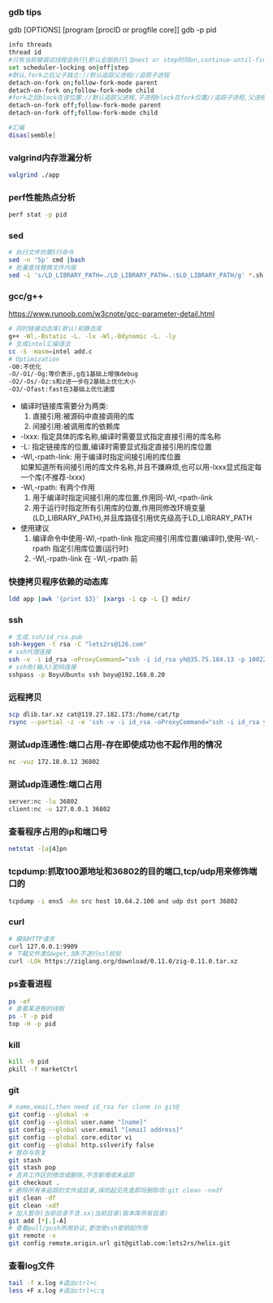 ### gdb tips
gdb [OPTIONS] [program [procID or progfile core]]
gdb -p pid
```bash
info threads
thread id
#只有当前被调试线程会执行|默认全部执行|当next or step时同on,continue-until-finish等大跳转则全部运行,此时遇到断点(包括另一线程处的断点)则切换为当前线程
set scheduler-locking on|off|step
#默认,fork之后父子独立://默认追踪父进程//追踪子进程
detach-on-fork on;follow-fork-mode parent
detach-on-fork on;follow-fork-mode child
#fork之后block在该位置://默认追踪父进程,子进程block在fork位置//追踪子进程,父进程block在fork位置
detach-on-fork off;follow-fork-mode parent
detach-on-fork off;follow-fork-mode child

#汇编
disas[semble]
```

### valgrind内存泄漏分析
```bash
valgrind ./app
```

### perf性能热点分析
```bash
perf stat -p pid
```

### sed
```bash
# 执行文件的第5行命令
sed -n '5p' cmd |bash
# 批量查找替换文件内容
sed -i 's/LD_LIBRARY_PATH=./LD_LIBRARY_PATH=.:$LD_LIBRARY_PATH/g' *.sh
```

### gcc/g++
<https://www.runoob.com/w3cnote/gcc-parameter-detail.html>
```bash
# 同时链接动态库(默认)和静态库
g++ -Wl,-Bstatic -L. -lx -Wl,-Bdynamic -L. -ly
# 生成intel汇编语法
cc -S -masm=intel add.c
# Optimization
-O0:不优化
-O/-O1/-Og:等价表示,g在1基础上增强debug
-O2/-Os/-Oz:s和z进一步在2基础上优化大小
-O3/-Ofast:fast在3基础上优化速度
```
* 编译时链接库需要分为两类:
    1. 直接引用:被源码中直接调用的库
    2. 间接引用:被调用库的依赖库
* -lxxx: 指定具体的库名称,编译时需要显式指定直接引用的库名称
* -L: 指定链接库的位置,编译时需要显式指定直接引用的库位置
* -Wl,-rpath-link: 用于编译时指定间接引用的库位置  
如果知道所有间接引用的库文件名称,并且不嫌麻烦,也可以用-lxxx显式指定每一个库(不推荐-lxxx)
* -Wl,-rpath: 有两个作用
    1. 用于编译时指定间接引用的库位置,作用同-Wl,-rpath-link
    2. 用于运行时指定所有引用库的位置,作用同修改环境变量(LD_LIBRARY_PATH),并且库路径引用优先级高于LD_LIBRARY_PATH
* 使用建议
    1. 编译命令中使用-Wl,-rpath-link 指定间接引用库位置(编译时),使用-Wl,-rpath 指定引用库位置(运行时)
    2. -Wl,-rpath-link 在 -Wl,-rpath 前


### 快捷拷贝程序依赖的动态库
```bash
ldd app |awk '{print $3}' |xargs -i cp -L {} mdir/
```

### ssh
```bash
# 生成.ssh/id_rsa.pub
ssh-keygen -t rsa -C "lets2rs@126.com"
# ssh代理连接
ssh -v -i id_rsa -oProxyCommand="ssh -i id_rsa yh@35.75.184.13 -p 10022 -N -W %h:%p" yh@10.64.4.45
# ssh免(输入)密码连接
sshpass -p BoyuUbuntu ssh boyu@192.168.0.20
```

### 远程拷贝
```bash
scp dlib.tar.xz cat@119.27.182.173:/home/cat/tp
rsync --partial -z -e 'ssh -v -i id_rsa -oProxyCommand="ssh -i id_rsa yh@35.75.184.13 -p 10022 -N -W %h:%p"' mCtrl.tar.xz yh@10.64.4.45:~
```

### 测试udp连通性:端口占用-存在即使成功也不起作用的情况
```bash
nc -vuz 172.18.0.12 36802
```

### 测试udp连通性:端口占用
```bash
server:nc -lu 36802
client:nc -u 127.0.0.1 36802
```

### 查看程序占用的ip和端口号
```bash
netstat -[a|4]pn
```

### tcpdump:抓取100源地址和36802的目的端口,tcp/udp用来修饰端口的
```bash
tcpdump -i ens5 -An src host 10.64.2.100 and udp dst port 36802
```

### curl
```bash
# 模拟HTTP请求
curl 127.0.0.1:9909
# 下载文件类似wget,加k不进行ssl校验
curl -LOk https://ziglang.org/download/0.11.0/zig-0.11.0.tar.xz
```

### ps查看进程
```bash
ps -ef
# 查看某进程的线程
ps -T -p pid
top -H -p pid
```

### kill
```bash
kill -9 pid
pkill -f marketCtrl
```

### git
```bash
# name,email,then need id_rsa for clone in git@
git config --global -e
git config --global user.name "[name]"
git config --global user.email "[email address]"
git config --global core.editor vi
git config --global http.sslverify false
# 暂存与恢复
git stash
git stash pop
# 丢弃工作区的修改或删除,不含新增或未追踪
git checkout .
# 删除所有未追踪的文件或目录,保险起见先查即将删除项:git clean -nxdf
git clean -df
git clean -xdf
# 加入暂存(当前目录不含.xx|当前目录|版本库所有目录)
git add [*|.|-A]
# 查看pull/push所用协议,更改使ssh密钥起作用
git remote -v 
git config remote.origin.url git@gitlab.com:lets2rs/helix.git
```

### 查看log文件
```bash
tail -f x.log #退出ctrl+c
less +F x.log #退出ctrl+c;q
```
